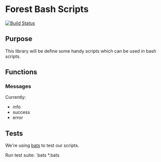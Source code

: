 # Forest Bash Scripts

[![Build Status](https://travis-ci.com/JeroenKnoops/forest-bash.svg?branch=master)](https://travis-ci.com/JeroenKnoops/forest-bash)

## Purpose

This library will be define some handy scripts which can be used in bash scripts.

## Functions

### Messages

Currently:
- info
- success
- error

## Tests

We're using [bats](https://github.com/sstephenson/bats) to test our scripts.

Run test suite:
`bats *.bats


